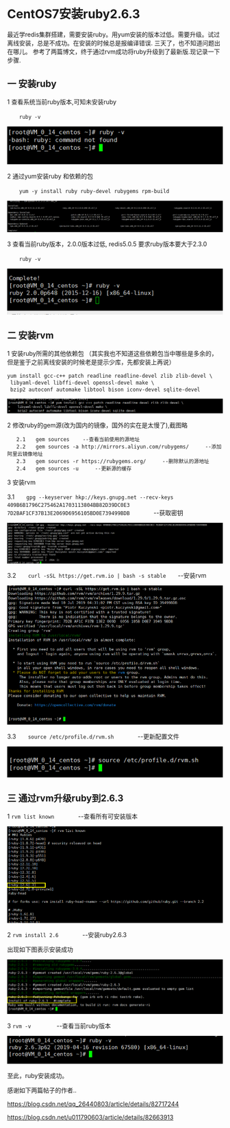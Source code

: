 
# CentOS7安装ruby2.6.3 #

最近学redis集群搭建，需要安装ruby。用yum安装的版本过低。需要升级。试过离线安装，总是不成功。在安装的时候总是报编译错误. 三天了，也不知道问题出在哪儿。 参考了两篇博文，终于通过rvm成功将ruby升级到了最新版.现记录一下步骤.

## 一 安装ruby  ##

1 查看系统当前ruby版本,可知未安装ruby

　　`ruby -v  `

![](./ruby/461981-20190805113643553-2052060905.png)

2 通过yum安装ruby 和依赖的包

　　`yum -y install ruby ruby-devel rubygems rpm-build`

![](./ruby/461981-20190805114343292-1543413961.png)

3 查看当前ruby版本，2.0.0版本过低, redis5.0.5 要求ruby版本要大于2.3.0  

　　`ruby -v`

![](./ruby/461981-20190805114413771-976452312.png)

 

## 二 安装rvm ##

1 安装ruby所需的其他依赖包  （其实我也不知道这些依赖包当中哪些是多余的，但是鉴于之前离线安装的时候老是提示少库，先都安装上再说）

```
yum install gcc-c++ patch readline readline-devel zlib zlib-devel \
 libyaml-devel libffi-devel openssl-devel make \
 bzip2 autoconf automake libtool bison iconv-devel sqlite-devel
```

![](./ruby/461981-20190805114931809-703135315.png)

2 修改ruby的gem源(改为国内的镜像，国外的实在是太慢了),截图略

```
   2.1　　gem sources 　　--查看当前使用的源地址
   2.2　　gem sources -a http://mirrors.aliyun.com/rubygems/ 　　 --添加阿里云镜像地址
   2.3　　gem sources -r https://rubygems.org/ 　　 --删除默认的源地址
   2.4　　gem sources -u 　　 --更新源的缓存
```
 

3 安装rvm 

  3.1　　`gpg --keyserver hkp://keys.gnupg.net --recv-keys 409B6B1796C275462A1703113804BB82D39DC0E3 7D2BAF1CF37B13E2069D6956105BD0E739499BDB`　　　　--获取密钥

![](./ruby/461981-20190805115753456-733252078.png)

 

  3.2　　`curl -sSL https://get.rvm.io | bash -s stable`　　--安装rvm

![](./ruby/461981-20190805115853993-1886631310.png)

  3.3　　`source /etc/profile.d/rvm.sh`　　　　--更新配置文件

![](./ruby/461981-20190805115954534-1749515606.png)

 

## 三 通过rvm升级ruby到2.6.3  ##

1 `rvm list known`　　　　--查看所有可安装版本

![](./ruby/461981-20190805120230231-1117551511.png)

2 `rvm install 2.6`　　　　--安装ruby2.6.3

出现如下图表示安装成功

![](./ruby/461981-20190805121200865-721427131.png)

3 `rvm -v` 　　　　--查看当前ruby版本

![](./ruby/461981-20190805121229799-253126959.png)

 

至此，ruby安装成功。

感谢如下两篇帖子的作者..

 https://blog.csdn.net/qq_26440803/article/details/82717244

https://blog.csdn.net/u011790603/article/details/82663913